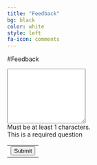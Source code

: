 ```yaml
---
title: "Feedback"
bg: black
color: white
style: left
fa-icon: comments
---
```


#Feedback

<script type="text/javascript">var submitted=false;</script>
<iframe name="hidden_iframe" id="hidden_iframe"
style="display:none;" onload="if(submitted)
{$('#feedbackForm').hide();
$('#feedbackThanks').show();}"></iframe>
<form id="feedbackForm" action="https://docs.google.com/forms/d/14nCy5Tw1gKcr2rgcAWZTE_FyqwA8LvUlVEysy4W0sy0/formResponse?embedded=true" method="post"
target="hidden_iframe" onsubmit="submitted=true;" id="ss-form">
<ol role="list" class="ss-question-list" style="padding-left: 0">
<div class="ss-form-question errorbox-good" role="listitem">
<div dir="ltr" class="ss-item  ss-paragraph-text"><div class="ss-form-entry">
<label class="ss-q-item-label" for="entry_1781355853"><div class="ss-q-title">
</div>
<div class="ss-q-help ss-secondary-text" dir="ltr"></div></label>
<textarea name="entry.1781355853" rows="8" cols="0" class="ss-q-long" id="entry_1781355853" dir="auto" aria-label="  Must be at least 1 characters."></textarea>
<div class="error-message" id="603147882_errorMessage">Must be at least 1 characters.</div>
<div class="required-message">This is a required question</div>
</div></div></div>
<input type="hidden" name="draftResponse" value="[,,&quot;-6321661141771316980&quot;]
">
<input type="hidden" name="pageHistory" value="0">
<input type="hidden" name="fbzx" value="-6321661141771316980">
<div class="ss-item ss-navigate"><table id="navigation-table"><tbody><tr><td class="ss-form-entry goog-inline-block" id="navigation-buttons" dir="ltr">
<input type="submit" name="submit" value="Submit" id="ss-submit" class="jfk-button jfk-button-action "></td>
</tr></tbody></table></div></ol></form>
<div class="feedback-thanks" id="feedbackThanks" style="display: none;">Thank you for your feedback!</div>